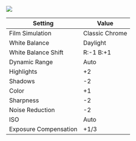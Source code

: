 ![](/photography/images/fuji-cool-chrome.jpg)

| Setting               | Value          |
| --------------------- | -------------- |
| Film Simulation       | Classic Chrome |
| White Balance         | Daylight       |
| White Balance Shift   | R:-1 B:+1      |
| Dynamic Range         | Auto           |
| Highlights            | +2             |
| Shadows               | -2             |
| Color                 | +1             |
| Sharpness             | -2             |
| Noise Reduction       | -2             |
| ISO                   | Auto           |
| Exposure Compensation | +1/3           |